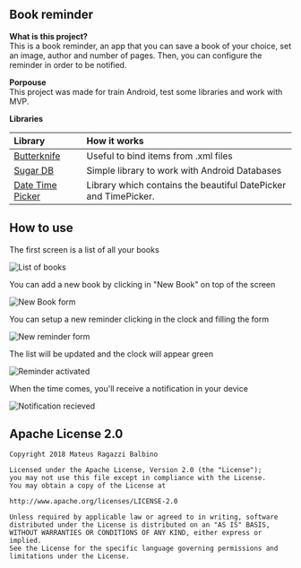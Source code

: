 **Book reminder**
----
**What is this project?** <br>
This is a book reminder, an app that you can save a book of your choice, set an image, author and number of pages. Then, you can configure the reminder in order to be notified.

**Porpouse** <br>
This project was made for train Android, test some libraries and work with MVP.


**Libraries** <br>

| Library     | How it works     |
| :------------- | :------------- |
| [Butterknife](http://jakewharton.github.io/butterknife)  | Useful to bind items from .xml files       |
| [Sugar DB](http://satyan.github.io/sugar/)  | Simple library to work with Android Databases    |
| [Date Time Picker](https://github.com/flavienlaurent/datetimepicker)  | Library which contains the beautiful DatePicker and TimePicker. |

**How to use**
----
The first screen is a list of all your books 

![List of books](https://github.com/mateusragazzi/Book-Reminder/blob/master/images/image-1.png)

You can add a new book by clicking in "New Book" on top of the screen

![New Book form](https://github.com/mateusragazzi/Book-Reminder/blob/master/images/image-2.png)

You can setup a new reminder clicking in the clock and filling the form 

![New reminder form](https://github.com/mateusragazzi/Book-Reminder/blob/master/images/image-4.png)

The list will be updated and the clock will appear green

![Reminder activated](https://github.com/mateusragazzi/Book-Reminder/blob/master/images/image-5.png)

When the time comes, you'll receive a notification in your device

![Notification recieved](https://github.com/mateusragazzi/Book-Reminder/blob/master/images/image-6.png)

**Apache License 2.0**
----

```
Copyright 2018 Mateus Ragazzi Balbino

Licensed under the Apache License, Version 2.0 (the "License");
you may not use this file except in compliance with the License.
You may obtain a copy of the License at

http://www.apache.org/licenses/LICENSE-2.0

Unless required by applicable law or agreed to in writing, software
distributed under the License is distributed on an "AS IS" BASIS,
WITHOUT WARRANTIES OR CONDITIONS OF ANY KIND, either express or implied.
See the License for the specific language governing permissions and
limitations under the License.
```
